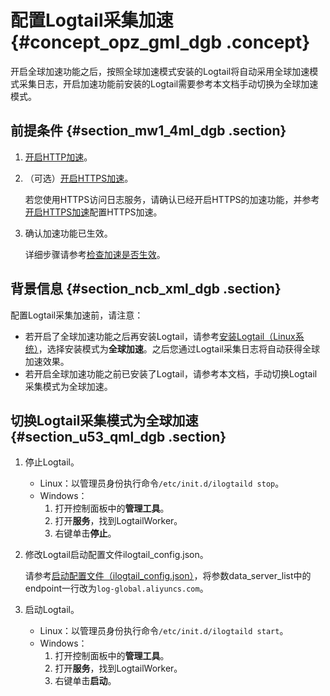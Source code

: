 # 配置Logtail采集加速 {#concept_opz_gml_dgb .concept}

开启全球加速功能之后，按照全球加速模式安装的Logtail将自动采用全球加速模式采集日志，开启加速功能前安装的Logtail需要参考本文档手动切换为全球加速模式。

## 前提条件 {#section_mw1_4ml_dgb .section}

1.  [开启HTTP加速](intl.zh-CN/用户指南/数据采集/采集加速/开启全球加速.md#section_sst_dsz_q2b)。
2.  （可选）[开启HTTPS加速](intl.zh-CN/用户指南/数据采集/采集加速/开启全球加速.md#section_ugs_nhm_q2b)。

    若您使用HTTPS访问日志服务，请确认已经开启HTTPS的加速功能，并参考[开启HTTPS加速](intl.zh-CN/用户指南/数据采集/采集加速/开启全球加速.md#section_ugs_nhm_q2b)配置HTTPS加速。

3.  确认加速功能已生效。

    详细步骤请参考[检查加速是否生效](intl.zh-CN/用户指南/数据采集/采集加速/开启全球加速.md#ul_acl_jx1_r2b)。


## 背景信息 {#section_ncb_xml_dgb .section}

配置Logtail采集加速前，请注意：

-   若开启了全球加速功能之后再安装Logtail，请参考[安装Logtail（Linux系统）](intl.zh-CN/用户指南/Logtail采集/安装/安装Logtail（Linux系统）.md)，选择安装模式为**全球加速**。之后您通过Logtail采集日志将自动获得全球加速效果。
-   若开启全球加速功能之前已安装了Logtail，请参考本文档，手动切换Logtail 采集模式为全球加速。

## 切换Logtail采集模式为全球加速 {#section_u53_qml_dgb .section}

1.  停止Logtail。
    -   Linux：以管理员身份执行命令`/etc/init.d/ilogtaild stop`。
    -   Windows：
        1.  打开控制面板中的**管理工具**。
        2.  打开**服务**，找到LogtailWorker。
        3.  右键单击**停止**。
2.  修改Logtail启动配置文件ilogtail\_config.json。

    请参考[启动配置文件（ilogtail\_config.json）](intl.zh-CN/用户指南/Logtail采集/简介/Logtail配置和记录文件.md#section_jh3_dpk_2fb)，将参数data\_server\_list中的endpoint一行改为`log-global.aliyuncs.com`。

3.  启动Logtail。
    -   Linux：以管理员身份执行命令`/etc/init.d/ilogtaild start`。
    -   Windows：
        1.  打开控制面板中的**管理工具**。
        2.  打开**服务**，找到LogtailWorker。
        3.  右键单击**启动**。

